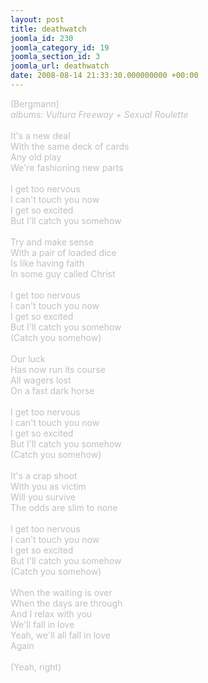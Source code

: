 ```yaml
---
layout: post
title: deathwatch
joomla_id: 230
joomla_category_id: 19
joomla_section_id: 3
joomla_url: deathwatch
date: 2008-08-14 21:33:30.000000000 +00:00
---
```

<span style="color: #c0c0c0">(Bergmann)<br />
<span style="font-style: italic">albums: Vultura Freeway + Sexual Roulette</span><br />
<br />
It's a new deal<br />
With the same deck of cards<br />
Any old play<br />
We're fashioning new parts<br />
<br />
I get too nervous<br />
I can't touch you now<br />
I get so excited<br />
But I'll catch you somehow<br />
<br />
Try and make sense<br />
With a pair of loaded dice<br />
Is like having faith<br />
In some guy called Christ<br />
<br />
I get too nervous<br />
I can't touch you now<br />
I get so excited<br />
But I'll catch you somehow<br />
(Catch you somehow)<br />
<br />
Our luck <br />
Has now run its course<br />
All
wagers lost<br />
On a fast dark horse<br />
<br />
I get too nervous<br />
I can't touch you now<br />
I get so excited<br />
But I'll catch you somehow<br />
(Catch you somehow)<br />
<br />
It's a crap shoot<br />
With you as victim<br />
Will you survive<br />
The odds are slim to none<br />
<br />
I get too nervous<br />
I can't touch you now<br />
I get so excited<br />
But I'll catch you somehow<br />
(Catch you somehow)<br />
<br />
When the waiting is over<br />
When the days are through<br />
And I relax with you<br />
We'll fall in love<br />
Yeah, we'll all fall in love<br />
Again<br />
<br />
(Yeah, right)</span><span style="color: #c0c0c0" class="Apple-style-span">
</span>
